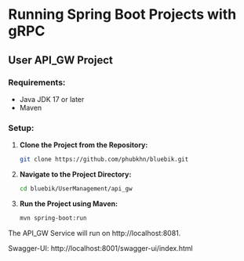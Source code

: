 # Running Spring Boot Projects with gRPC

## User API_GW Project

### Requirements:

- Java JDK 17 or later
- Maven

### Setup:


1. **Clone the Project from the Repository:**

   ```bash
   git clone https://github.com/phubkhn/bluebik.git

2. **Navigate to the Project Directory:**

   ```bash
   cd bluebik/UserManagement/api_gw
3. **Run the Project using Maven:**

    ```bash
    mvn spring-boot:run

The API_GW Service will run on http://localhost:8081.

Swagger-UI: http://localhost:8001/swagger-ui/index.html